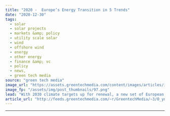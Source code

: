 ```yaml
---
title: "2020 -  Europe’s Energy Transition in 5 Trends"
date: "2020-12-30"
tags: 
  - solar
  - solar projects
  - markets &amp; policy
  - utility scale solar
  - wind
  - offshore wind
  - energy
  - other energy
  - finance &amp; vc
  - policy
  - news,
  - green tech media
source: "green tech media"
image_url: "https://assets.greentechmedia.com/content/images/articles/iberdrola_nunez_de_balboa_solar_plant.jpg"
image_fp: "/assets/img/post_thumbnails/97.png"
lead: "With 2030 climate targets up for renewal, a new set of European commissioners in place, and the post-Brexit relationship to negotiate, this year was always going to be a big one for Europe’s energy transition. Here's an outline of the most important  ..."
article_url: "http://feeds.greentechmedia.com/~r/GreentechMedia/~3/O_ynp3vAAhA/2020-europes-energy-transition-in-five-trends"
---
```


---
